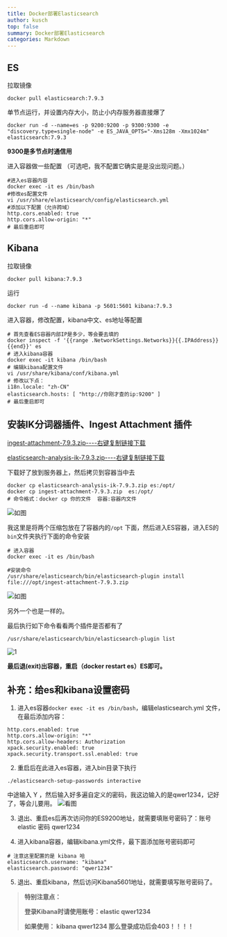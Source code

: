 ```yaml
---
title: Docker部署Elasticsearch 
author: kusch 
top: false 
summary: Docker部署Elasticsearch 
categories: Markdown
---
```


## ES

拉取镜像

```shell
docker pull elasticsearch:7.9.3
```

单节点运行，并设置内存大小，防止小内存服务器直接爆了

```shell
docker run -d --name=es -p 9200:9200 -p 9300:9300 -e "discovery.type=single-node" -e ES_JAVA_OPTS="-Xms128m -Xmx1024m"  elasticsearch:7.9.3
```

**9300是多节点时通信用**

进入容器做一些配置 （可选吧，我不配置它确实是是没出现问题。）

```shell
#进入es容器内容
docker exec -it es /bin/bash
#修改es配置文件
vi /usr/share/elasticsearch/config/elasticsearch.yml
#添加以下配置（允许跨域）
http.cors.enabled: true
http.cors.allow-origin: "*"
# 最后重启即可
```

## Kibana

拉取镜像

```shell
docker pull kibana:7.9.3
```

运行
```shell
docker run -d --name kibana -p 5601:5601 kibana:7.9.3
```

进入容器，修改配置，kibana中文、es地址等配置
```shell
# 首先查看ES容器内部IP是多少，等会要去填的
docker inspect -f '{{range .NetworkSettings.Networks}}{{.IPAddress}}{{end}}' es
# 进入kibana容器
docker exec -it kibana /bin/bash
# 编辑kibana配置文件
vi /usr/share/kibana/conf/kibana.yml
# 修改以下点：
i18n.locale: "zh-CN"
elasticsearch.hosts: [ "http://你刚才查的ip:9200" ]
# 最后重启即可
```

## 安装IK分词器插件、Ingest Attachment 插件

[ingest-attachment-7.9.3.zip----右键复制链接下载](http://cdn.superkusch.fun/docs/ingest-attachment-7.9.3.zip)

[elasticsearch-analysis-ik-7.9.3.zip----右键复制链接下载](http://cdn.superkusch.fun/docs/elasticsearch-analysis-ik-7.9.3.zip)

下载好了放到服务器上，然后拷贝到容器当中去
```shell
docker cp elasticsearch-analysis-ik-7.9.3.zip es:/opt/
docker cp ingest-attachment-7.9.3.zip  es:/opt/
# 命令格式：docker cp 你的文件  容器:容器内文件
```
![如图](http://cdn.superkusch.fun/docs/WeChat931a24ab064d3f4d15c11fa7d44d0423.png)

我这里是将两个压缩包放在了容器内的`/opt` 下面，然后进入ES容器，进入ES的`bin`文件夹执行下面的命令安装
```shell
# 进入容器 
docker exec -it es /bin/bash

#安装命令
/usr/share/elasticsearch/bin/elasticsearch-plugin install file:///opt/ingest-attachment-7.9.3.zip
```
![如图](http://cdn.superkusch.fun/docs/WeChat95ea07a809f035be40f26711ae2d2936.png)

另外一个也是一样的。

最后执行如下命令看看两个插件是否都有了
```shell
/usr/share/elasticsearch/bin/elasticsearch-plugin list
```
![1](http://cdn.superkusch.fun/docs/WeChat7dd42cc51c43493606f3699a2769beb1.png)

**最后退(exit)出容器，重启（docker restart es）ES即可。**


## 补充：给es和kibana设置密码

1. 进入es容器`docker exec -it es /bin/bash`，编辑elasticsearch.yml 文件，在最后添加内容：
```shell
http.cors.enabled: true
http.cors.allow-origin: "*"
http.cors.allow-headers: Authorization
xpack.security.enabled: true
xpack.security.transport.ssl.enabled: true
```
2. 重启后在此进入es容器，进入bin目录下执行
```shell
./elasticsearch-setup-passwords interactive
```
中途输入 Y ，然后输入好多遍自定义的密码，我这边输入的是qwer1234，记好了，等会儿要用。
![看图](http://cdn.superkusch.fun/docs/WeChatd78b22a7d61e5c33b97e5eee88f6595c.png)

3. 退出、重启es后再次访问你的ES9200地址，就需要填账号密码了：账号elastic 密码 qwer1234

4. 进入kibana容器，编辑kibana.yml文件，最下面添加账号密码即可
```shell
# 注意这里配置的是 kibana 哈
elasticsearch.username: "kibana"
elasticsearch.password: "qwer1234"
```

5. 退出、重启kibana，然后访问Kibana5601地址，就需要填写账号密码了。
> **特别注意点：**   
> 
> **登录Kibana时请使用账号：elastic   qwer1234**   
> 
> **如果使用： kibana qwer1234 那么登录成功后会403！！！！**   
